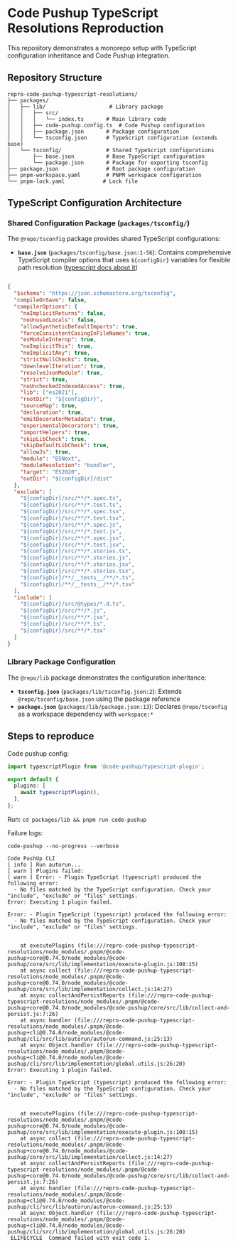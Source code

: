 # Code Pushup TypeScript Resolutions Reproduction

This repository demonstrates a monorepo setup with TypeScript configuration inheritance and Code Pushup integration.

## Repository Structure

```
repro-code-pushup-typescript-resolutions/
├── packages/
│   ├── lib/                    # Library package
│   │   ├── src/
│   │   │   └── index.ts       # Main library code
│   │   ├── code-pushup.config.ts  # Code Pushup configuration
│   │   ├── package.json       # Package configuration
│   │   └── tsconfig.json      # TypeScript configuration (extends base)
│   └── tsconfig/              # Shared TypeScript configurations
│       ├── base.json          # Base TypeScript configuration
│       └── package.json       # Package for exporting tsconfig
├── package.json               # Root package configuration
├── pnpm-workspace.yaml        # PNPM workspace configuration
└── pnpm-lock.yaml            # Lock file
```

## TypeScript Configuration Architecture

### Shared Configuration Package (`packages/tsconfig/`)

The `@repo/tsconfig` package provides shared TypeScript configurations:

- **`base.json`** (`packages/tsconfig/base.json:1-56`): Contains comprehensive TypeScript compiler options that uses `${configDir}` variables for flexible path resolution ([typescript docs about it](https://www.typescriptlang.org/docs/handbook/release-notes/typescript-5-5.html#the-configdir-template-variable-for-configuration-files))

```json

{
  "$schema": "https://json.schemastore.org/tsconfig",
  "compileOnSave": false,
  "compilerOptions": {
    "noImplicitReturns": false,
    "noUnusedLocals": false,
    "allowSyntheticDefaultImports": true,
    "forceConsistentCasingInFileNames": true,
    "esModuleInterop": true,
    "noImplicitThis": true,
    "noImplicitAny": true,
    "strictNullChecks": true,
    "downlevelIteration": true,
    "resolveJsonModule": true,
    "strict": true,
    "noUncheckedIndexedAccess": true,
    "lib": ["es2021"],
    "rootDir": "${configDir}",
    "sourceMap": true,
    "declaration": true,
    "emitDecoratorMetadata": true,
    "experimentalDecorators": true,
    "importHelpers": true,
    "skipLibCheck": true,
    "skipDefaultLibCheck": true,
    "allowJs": true,
    "module": "ESNext",
    "moduleResolution": "bundler",
    "target": "ES2020",
    "outDir": "${configDir}/dist"
  },
  "exclude": [
    "${configDir}/src/**/*.spec.ts",
    "${configDir}/src/**/*.test.ts",
    "${configDir}/src/**/*.spec.tsx",
    "${configDir}/src/**/*.test.tsx",
    "${configDir}/src/**/*.spec.js",
    "${configDir}/src/**/*.test.js",
    "${configDir}/src/**/*.spec.jsx",
    "${configDir}/src/**/*.test.jsx",
    "${configDir}/src/**/*.stories.ts",
    "${configDir}/src/**/*.stories.js",
    "${configDir}/src/**/*.stories.jsx",
    "${configDir}/src/**/*.stories.tsx",
    "${configDir}/**/__tests__/**/*.ts",
    "${configDir}/**/__tests__/**/*.tsx"
  ],
  "include": [
    "${configDir}/src/@types/*.d.ts",
    "${configDir}/src/**/*.js",
    "${configDir}/src/**/*.jsx",
    "${configDir}/src/**/*.ts",
    "${configDir}/src/**/*.tsx"
  ]
}
```


### Library Package Configuration

The `@repo/lib` package demonstrates the configuration inheritance:

- **`tsconfig.json`** (`packages/lib/tsconfig.json:2`): Extends `@repo/tsconfig/base.json` using the package reference
- **`package.json`** (`packages/lib/package.json:13`): Declares `@repo/tsconfig` as a workspace dependency with `workspace:*`

## Steps to reproduce


Code pushup config:

```ts
import typescriptPlugin from '@code-pushup/typescript-plugin';

export default {
  plugins: [
    await typescriptPlugin(),
  ],
};
```

Run: `cd packages/lib && pnpm run code-pushup`



Failure logs:

```
code-pushup --no-progress --verbose

Code PushUp CLI
[ info ] Run autorun...
[ warn ] Plugins failed: 
[ warn ] Error: - Plugin TypeScript (typescript) produced the following error:
  - No files matched by the TypeScript configuration. Check your "include", "exclude" or "files" settings.
Error: Executing 1 plugin failed.

Error: - Plugin TypeScript (typescript) produced the following error:
  - No files matched by the TypeScript configuration. Check your "include", "exclude" or "files" settings.


    at executePlugins (file:///repro-code-pushup-typescript-resolutions/node_modules/.pnpm/@code-pushup+core@0.74.0/node_modules/@code-pushup/core/src/lib/implementation/execute-plugin.js:108:15)
    at async collect (file:///repro-code-pushup-typescript-resolutions/node_modules/.pnpm/@code-pushup+core@0.74.0/node_modules/@code-pushup/core/src/lib/implementation/collect.js:14:27)
    at async collectAndPersistReports (file:///repro-code-pushup-typescript-resolutions/node_modules/.pnpm/@code-pushup+core@0.74.0/node_modules/@code-pushup/core/src/lib/collect-and-persist.js:7:26)
    at async handler (file:///repro-code-pushup-typescript-resolutions/node_modules/.pnpm/@code-pushup+cli@0.74.0/node_modules/@code-pushup/cli/src/lib/autorun/autorun-command.js:25:13)
    at async Object.handler (file:///repro-code-pushup-typescript-resolutions/node_modules/.pnpm/@code-pushup+cli@0.74.0/node_modules/@code-pushup/cli/src/lib/implementation/global.utils.js:26:20)
Error: Executing 1 plugin failed.

Error: - Plugin TypeScript (typescript) produced the following error:
  - No files matched by the TypeScript configuration. Check your "include", "exclude" or "files" settings.


    at executePlugins (file:///repro-code-pushup-typescript-resolutions/node_modules/.pnpm/@code-pushup+core@0.74.0/node_modules/@code-pushup/core/src/lib/implementation/execute-plugin.js:108:15)
    at async collect (file:///repro-code-pushup-typescript-resolutions/node_modules/.pnpm/@code-pushup+core@0.74.0/node_modules/@code-pushup/core/src/lib/implementation/collect.js:14:27)
    at async collectAndPersistReports (file:///repro-code-pushup-typescript-resolutions/node_modules/.pnpm/@code-pushup+core@0.74.0/node_modules/@code-pushup/core/src/lib/collect-and-persist.js:7:26)
    at async handler (file:///repro-code-pushup-typescript-resolutions/node_modules/.pnpm/@code-pushup+cli@0.74.0/node_modules/@code-pushup/cli/src/lib/autorun/autorun-command.js:25:13)
    at async Object.handler (file:///repro-code-pushup-typescript-resolutions/node_modules/.pnpm/@code-pushup+cli@0.74.0/node_modules/@code-pushup/cli/src/lib/implementation/global.utils.js:26:20)
 ELIFECYCLE  Command failed with exit code 1.
```